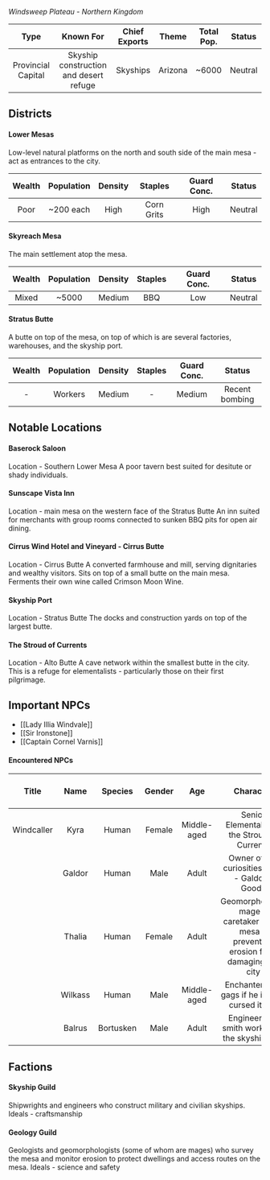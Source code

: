 *Windsweep Plateau - Northern Kingdom*

| Type | Known For | Chief Exports | Theme | Total Pop. | Status |
|:---:|:---:|:---:|:---:|:---:|:---:|
| Provincial Capital | Skyship construction and desert refuge | Skyships | Arizona | ~6000 | Neutral |
## Districts
#### Lower Mesas
Low-level natural platforms on the north and south side of the main mesa - act as entrances to the city.

| Wealth | Population | Density | Staples | Guard Conc. | Status |
|:---:|:---:|:---:|:---:|:---:|:---:|
| Poor | ~200 each | High | Corn Grits | High | Neutral |
#### Skyreach Mesa
The main settlement atop the mesa.

| Wealth | Population | Density | Staples | Guard Conc. | Status |
|:---:|:---:|:---:|:---:|:---:|:---:|
| Mixed | ~5000 | Medium | BBQ | Low | Neutral |
#### Stratus Butte
A butte on top of the mesa, on top of which is are several factories, warehouses, and the skyship port.

| Wealth | Population | Density | Staples | Guard Conc. | Status |
|:---:|:---:|:---:|:---:|:---:|:---:|
| - | Workers | Medium | - | Medium | Recent bombing |
## Notable Locations
#### Baserock Saloon
Location - Southern Lower Mesa
A poor tavern best suited for desitute or shady individuals.
#### Sunscape Vista Inn
Location - main mesa on the western face of the Stratus Butte
An inn suited for merchants with group rooms connected to sunken BBQ pits for open air dining.
#### Cirrus Wind Hotel and Vineyard - Cirrus Butte
Location - Cirrus Butte
A converted farmhouse and mill, serving dignitaries and wealthy visitors. Sits on top of a small butte on the main mesa. Ferments their own wine called Crimson Moon Wine. 
#### Skyship Port
Location - Stratus Butte
The docks and construction yards on top of the largest butte.
#### The Stroud of Currents
Location - Alto Butte
A cave network within the smallest butte in the city. This is a refuge for elementalists - particularly those on their first pilgrimage.
## Important NPCs
- [[Lady Illia Windvale]]
- [[Sir Ironstone]]
- [[Captain Cornel Varnis]]
#### Encountered NPCs
| Title | Name | Species | Gender | Age | Character | Personality and Voice Notes |
|:---:|:---:|:---:|:---:|:---:|:---:|:---:|
| Windcaller | Kyra | Human | Female | Middle-aged | Senior Elementalist at the Stroud of Currents | Wise, calm, wistful |
|  | Galdor | Human | Male | Adult | Owner of the curiosities store - Galdor's Goods | grandiose and rambling |
|  | Thalia | Human | Female | Adult | Geomorphologist mage - caretaker of the mesa - preventing erosion from damaging the city | Measured and intellectual | 
|  | Wilkass | Human | Male | Middle-aged | Enchanter who gags if he is near cursed items | Fast talking and excitable |
|  | Balrus | Bortusken | Male | Adult | Engineer and smith working in the skyship port | Gruff and to the point |
## Factions
#### Skyship Guild
Shipwrights and engineers who construct military and civilian skyships.
Ideals - craftsmanship
#### Geology Guild
Geologists and geomorphologists (some of whom are mages) who survey the mesa and monitor erosion to protect dwellings and access routes on the mesa.
Ideals - science and safety
